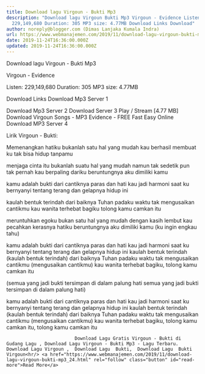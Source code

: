 ```yaml
---
title: Download lagu Virgoun - Bukti Mp3
description: "Download lagu Virgoun Bukti Mp3 Virgoun - Evidence Listen:
  229,149,680 Duration: 305 MP3 size: 4.77MB Download Links Download"
author: noreply@blogger.com (Dimas Lanjaka Kumala Indra)
url: https://www.webmanajemen.com/2019/11/download-lagu-virgoun-bukti-mp3_24.html
date: 2019-11-24T16:36:00.000Z
updated: 2019-11-24T16:36:00.000Z
---
```


Download lagu Virgoun - Bukti Mp3

  Virgoun - Evidence 

  Listen: 229,149,680 
  Duration: 305 
  MP3 size: 4.77MB 

  Download Links 
  Download Mp3 Server 1 

  Download Mp3 Server 2 
  Download Server 3 
  Play / Stream [4.77 MB] Download Virgoun Songs - MP3 Evidence - FREE Fast Easy Online 
  Download MP3 Server 4 


                             
Lirik Virgoun - Bukti:
                             
Memenangkan hatiku
  bukanlah satu hal yang mudah
  kau berhasil membuat
  ku tak bisa hidup tanpamu
  
  menjaga cinta itu
  bukanlah suatu hal yang mudah
  namun tak sedetik pun
  tak pernah kau berpaling dariku
  beruntungnya aku dimiliki kamu
  
  kamu adalah bukti
  dari cantiknya paras dan hati
  kau jadi harmoni saat ku bernyanyi
  tentang terang dan gelapnya hidup ini
  
  kaulah bentuk terindah
  dari baiknya Tuhan padaku
  waktu tak mengusaikan cantikmu
  kau wanita terhebat bagiku
  tolong kamu camkan itu
  
  meruntuhkan egoku bukan satu hal yang mudah
  dengan kasih lembut kau pecahkan kerasnya hatiku
  beruntungnya aku dimiliki kamu (ku ingin engkau tahu)
  
  kamu adalah bukti dari cantiknya paras dan hati
  kau jadi harmoni saat ku bernyanyi tentang terang dan gelapnya hidup ini
  kaulah bentuk terindah (kaulah bentuk terindah) dari baiknya Tuhan padaku
  waktu tak mengusaikan cantikmu (mengusaikan cantikmu)
  kau wanita terhebat bagiku, tolong kamu camkan itu
  
  (semua yang jadi bukti tersimpan di dalam palung hati
  semua yang jadi bukti tersimpan di dalam palung hati)
  
  kamu adalah bukti dari cantiknya paras dan hati
  kau jadi harmoni saat ku bernyanyi tentang terang dan gelapnya hidup ini
  kaulah bentuk terindah (kaulah bentuk terindah) dari baiknya Tuhan padaku
  waktu tak mengusaikan cantikmu (mengusaikan cantikmu)
  kau wanita terhebat bagiku, tolong kamu camkan itu, tolong kamu camkan itu                                 
                                 
                             Download Lagu Gratis Virgoun - Bukti di Gudang Lagu , Download Lagu Virgoun - Bukti Mp3 - Lagu Terbaru.                                                         Download Lagu Virgoun ,  Download Lagu  Bukti,  Download Lagu  Bukti Virgoun<hr/> <a href="https://www.webmanajemen.com/2019/11/download-lagu-virgoun-bukti-mp3_24.html" rel="follow" class="button" id="read-more">Read More</a>